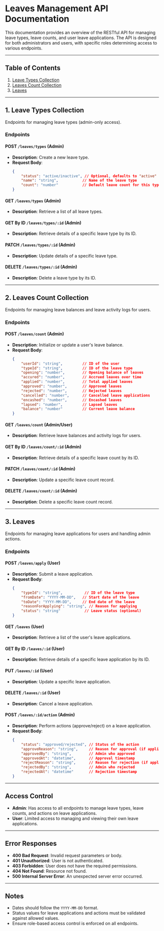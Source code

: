 
# Leaves Management API Documentation

This documentation provides an overview of the RESTful API for managing leave types, leave counts, and user leave applications. The API is designed for both administrators and users, with specific roles determining access to various endpoints.

---

## **Table of Contents**

1. [Leave Types Collection](#leave-types-collection)
2. [Leaves Count Collection](#leaves-count-collection)
3. [Leaves](#leaves)

---

## **1. Leave Types Collection**
Endpoints for managing leave types (admin-only access).

### **Endpoints**

#### **POST** `/leaves/types` (Admin)
- **Description**: Create a new leave type.
- **Request Body**:
  ```json
  {
      "status": "active/inactive", // Optional, defaults to "active"
      "name": "string",           // Name of the leave type
      "count": "number"           // Default leave count for this type
  }
  ```

#### **GET** `/leaves/types` (Admin)
- **Description**: Retrieve a list of all leave types.

#### **GET By ID** `/leaves/types/:id` (Admin)
- **Description**: Retrieve details of a specific leave type by its ID.

#### **PATCH** `/leaves/types/:id` (Admin)
- **Description**: Update details of a specific leave type.

#### **DELETE** `/leaves/types/:id` (Admin)
- **Description**: Delete a leave type by its ID.

---

## **2. Leaves Count Collection**
Endpoints for managing leave balances and leave activity logs for users.

### **Endpoints**

#### **POST** `/leaves/count` (Admin)
- **Description**: Initialize or update a user's leave balance.
- **Request Body**:
  ```json
  {
      "userId": "string",         // ID of the user
      "typeId": "string",         // ID of the leave type
      "opening": "number",        // Opening balance of leaves
      "accured": "number",        // Accrued leaves over time
      "applied": "number",        // Total applied leaves
      "approved": "number",       // Approved leaves
      "rejected": "number",       // Rejected leaves
      "cancelled": "number",      // Cancelled leave applications
      "encashed": "number",       // Encashed leaves
      "lapsed": "number",         // Lapsed leaves
      "balance": "number"         // Current leave balance
  }
  ```

#### **GET** `/leaves/count` (Admin/User)
- **Description**: Retrieve leave balances and activity logs for users.

#### **GET By ID** `/leaves/count/:id` (Admin)
- **Description**: Retrieve details of a specific leave count by its ID.

#### **PATCH** `/leaves/count/:id` (Admin)
- **Description**: Update a specific leave count record.

#### **DELETE** `/leaves/count/:id` (Admin)
- **Description**: Delete a specific leave count record.

---

## **3. Leaves**
Endpoints for managing leave applications for users and handling admin actions.

### **Endpoints**

#### **POST** `/leaves/apply` (User)
- **Description**: Submit a leave application.
- **Request Body**:
  ```json
  {
      "typeId": "string",          // ID of the leave type
      "fromDate": "YYYY-MM-DD",   // Start date of the leave
      "toDate": "YYYY-MM-DD",     // End date of the leave
      "reasonForApplying": "string", // Reason for applying
      "status": "string"           // Leave status (optional)
  }
  ```

#### **GET** `/leaves` (User)
- **Description**: Retrieve a list of the user's leave applications.

#### **GET By ID** `/leaves/:id` (User)
- **Description**: Retrieve details of a specific leave application by its ID.

#### **PUT** `/leaves/:id` (User)
- **Description**: Update a specific leave application.

#### **DELETE** `/leaves/:id` (User)
- **Description**: Cancel a leave application.

#### **POST** `/leaves/:id/action` (Admin)
- **Description**: Perform actions (approve/reject) on a leave application.
- **Request Body**:
  ```json
  {
      "status": "approved/rejected", // Status of the action
      "approveReason": "string",     // Reason for approval (if applicable)
      "approvedBy": "string",        // Admin who approved
      "approvedAt": "datetime",      // Approval timestamp
      "rejectReason": "string",      // Reason for rejection (if applicable)
      "rejectedBy": "string",        // Admin who rejected
      "rejectedAt": "datetime"       // Rejection timestamp
  }
  ```

---

## **Access Control**
- **Admin**: Has access to all endpoints to manage leave types, leave counts, and actions on leave applications.
- **User**: Limited access to managing and viewing their own leave applications.

---

## **Error Responses**
- **400 Bad Request**: Invalid request parameters or body.
- **401 Unauthorized**: User is not authenticated.
- **403 Forbidden**: User does not have the required permissions.
- **404 Not Found**: Resource not found.
- **500 Internal Server Error**: An unexpected server error occurred.

---

## **Notes**
- Dates should follow the `YYYY-MM-DD` format.
- Status values for leave applications and actions must be validated against allowed values.
- Ensure role-based access control is enforced on all endpoints.

